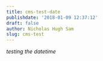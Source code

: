 ```yaml
---
title: cms-test-date
publishdate: '2018-01-09 12:37:12'
draft: false
author: Nicholas Hugh Sam
slug: cms-test
---
```

_testing the datetime_
